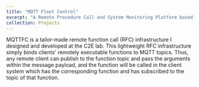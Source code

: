 ```yaml
---
title: "MQTT Fleet Control"
excerpt: "A Remote Procedure Call and System Monitoring Platform based on MQTT<br/><img src='/mqttfc_dashboard.png'>"
collection: Projects
---
```


MQTTFC is a tailor-made remote function call (RFC) infrastructure I designed and developed at the C2E lab. This lightweight RFC infrastructure simply binds clients' remotely executable functions to MQTT topics. Thus, any remote client can publish to the function topic and pass the arguments within the message payload, and the function will be called in the client system which has the corresponding function and has subscribed to the topic of that function. 